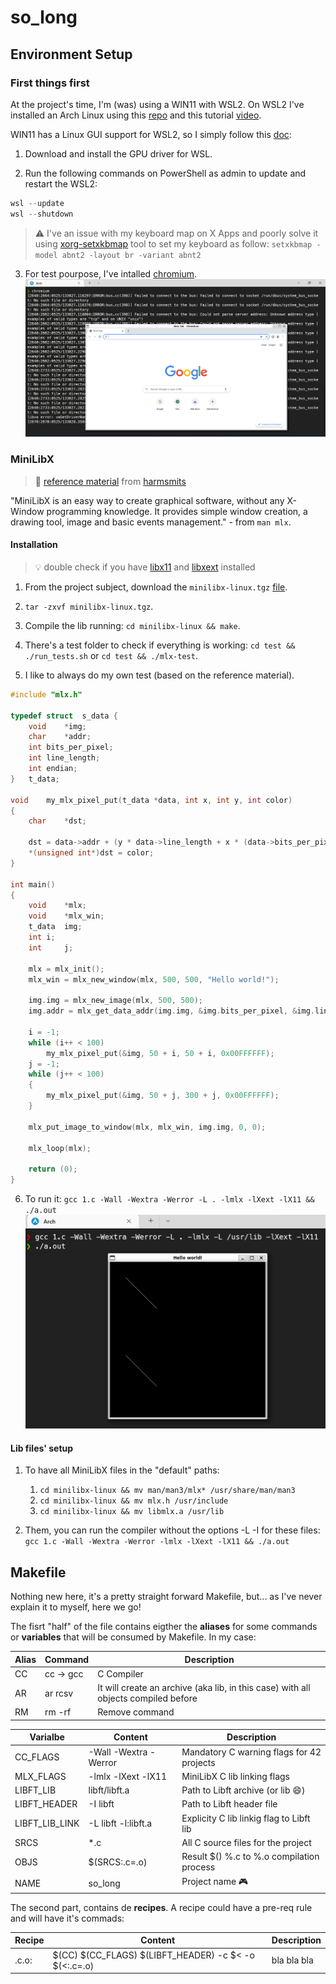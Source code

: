 # so_long

## Environment Setup

### First things first
At the project's time, I'm (was) using a WIN11 with WSL2. On WSL2 I've installed an Arch Linux using this [repo](https://github.com/yuk7/ArchWSL) and this tutorial [video](https://www.youtube.com/watch?v=sjrW74Hx5Po&t=2676s).

WIN11 has a Linux GUI support for WSL2, so I simply follow this [doc](https://docs.microsoft.com/en-us/windows/wsl/tutorials/gui-apps):

1. Download and install the GPU driver for WSL.

2. Run the following commands on PowerShell as admin to update and restart the WSL2:

```PowerShell
wsl --update
wsl --shutdown
```
> :warning: I've an issue with my keyboard map on X Apps and poorly solve it using [xorg-setxkbmap](https://archlinux.org/packages/extra/x86_64/xorg-setxkbmap/) tool to set my keyboard as follow: `setxkbmap -model abnt2 -layout br -variant abnt2`

3. For test pourpose, I've intalled [chromium](https://archlinux.org/packages/extra/x86_64/chromium/).
![chromium-test.png](chromium-test.png "Chromium Test")

### MiniLibX
> :book: [reference material](https://harm-smits.github.io/42docs/libs/minilibx) from [harmsmits](https://www.linkedin.com/in/harmsmits/)

"MiniLibX  is an easy way to create graphical software, without any X-Window programming knowledge. It provides simple window creation, a drawing tool, image and basic events management." - from `man mlx`.

#### Installation
> :bulb: double check if you have [libx11](https://archlinux.org/packages/extra/x86_64/libx11/) and [libxext](https://archlinux.org/packages/extra/x86_64/libxext/) installed

1. From the project subject, download the `minilibx-linux.tgz` [file](https://projects.intra.42.fr/uploads/document/document/8443/minilibx-linux.tgz).

2. `tar -zxvf minilibx-linux.tgz`.

3. Compile the lib running: `cd minilibx-linux && make`.

4. There's a test folder to check if everything is working: `cd test && ./run_tests.sh` or `cd test && ./mlx-test`.

5. I like to always do my own test (based on the reference material).
```c
#include "mlx.h"

typedef struct	s_data {
	void	*img;
	char	*addr;
	int	bits_per_pixel;
	int	line_length;
	int	endian;
}	t_data;

void	my_mlx_pixel_put(t_data *data, int x, int y, int color)
{
	char	*dst;

	dst = data->addr + (y * data->line_length + x * (data->bits_per_pixel / 8));
	*(unsigned int*)dst = color;
}

int	main()
{
	void	*mlx;
	void	*mlx_win;
	t_data	img;
	int	i;
	int 	j;

	mlx = mlx_init();
	mlx_win = mlx_new_window(mlx, 500, 500, "Hello world!");

	img.img = mlx_new_image(mlx, 500, 500);
	img.addr = mlx_get_data_addr(img.img, &img.bits_per_pixel, &img.line_length, &img.endian);
	
	i = -1;
	while (i++ < 100)
		my_mlx_pixel_put(&img, 50 + i, 50 + i, 0x00FFFFFF);
	j = -1;
	while (j++ < 100)
	{
		my_mlx_pixel_put(&img, 50 + j, 300 + j, 0x00FFFFFF);
	}

	mlx_put_image_to_window(mlx, mlx_win, img.img, 0, 0);

	mlx_loop(mlx);	

	return (0);
}
```
6. To run it: `gcc 1.c -Wall -Wextra -Werror -L . -lmlx -lXext -lX11 && ./a.out`
![mlx-own-test.png](mlx-own-test.png "Own Test")

#### Lib files' setup

1. To have all MiniLibX files in the "default" paths:
   1. `cd minilibx-linux && mv man/man3/mlx* /usr/share/man/man3`
   2. `cd minilibx-linux && mv mlx.h /usr/include`
   3. `cd minilibx-linux && mv libmlx.a	/usr/lib`

2. Them, you can run the compiler without the options -L -I for these files: `gcc 1.c -Wall -Wextra -Werror -lmlx -lXext -lX11 && ./a.out`



## Makefile

Nothing new here, it's a pretty straight forward Makefile, but... as I've never explain it to myself, here we go!

The fisrt "half" of the file contains eigther the **aliases** for some commands or **variables** that will be consumed by Makefile. In my case:

| Alias | Command   | Description                                                                        |
| ----- | --------- | ---------------------------------------------------------------------------------- |
| CC    | cc -> gcc | C Compiler                                                                         |
| AR    | ar rcsv   | It will create an archive (aka lib, in this case) with all objects compiled before |
| RM    | rm -rf    | Remove command                                                                     |

| Varialbe       | Content               | Description                               |
| -------------- | --------------------- | ----------------------------------------- |
| CC_FLAGS       | -Wall -Wextra -Werror | Mandatory C warning flags for 42 projects |
| MLX_FLAGS      | -lmlx -lXext -lX11    | MiniLibX C lib linking flags              |
| LIBFT_LIB      | libft/libft.a         | Path to Libft archive (or lib :smile:)    |
| LIBFT_HEADER   | -I libft              | Path to Libft header file                 |
| LIBFT_LIB_LINK | -L libft -l:libft.a   | Explicity C lib linkig flag to Libft lib  |
| SRCS           | *.c                   | All C source files for the project        |
| OBJS           | $(SRCS:.c=.o)         | Result $() %.c to %.o compilation process |
| NAME           | so_long               | Project name :video_game:                 |

The second part, contains de **recipes**. A recipe could have a pre-req rule and will have it's commads:

| Recipe | Content                                               | Description |
| ------ | ----------------------------------------------------- | ----------- |
| .c.o:  | $(CC) $(CC_FLAGS) $(LIBFT_HEADER) -c $< -o $(<:.c=.o) | bla bla bla |